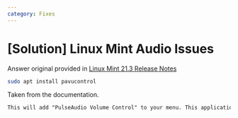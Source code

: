 ```yaml
---
category: Fixes
---
```

# [Solution] Linux Mint Audio Issues
Answer original provided in [Linux Mint 21.3 Release Notes](https://www.linuxmint.com/rel_virginia.php)

```bash
sudo apt install pavucontrol
```

Taken from the documentation.

```txt
This will add "PulseAudio Volume Control" to your menu. This application has more configuration options than the default volume control.
```